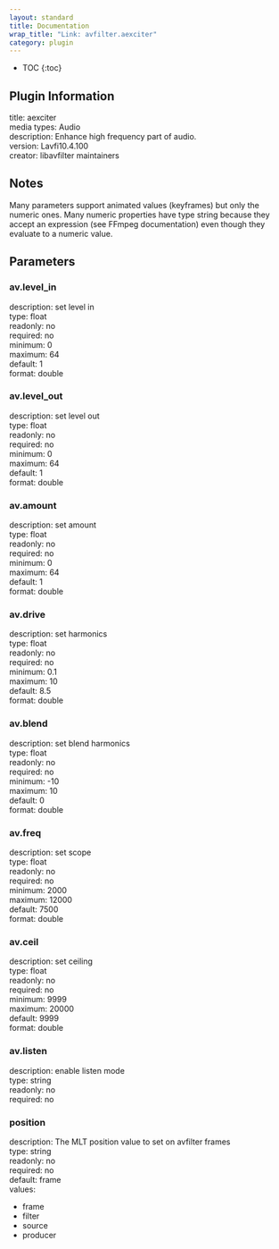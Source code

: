 ```yaml
---
layout: standard
title: Documentation
wrap_title: "Link: avfilter.aexciter"
category: plugin
---
```

* TOC
{:toc}

## Plugin Information

title: aexciter  
media types:
Audio  
description: Enhance high frequency part of audio.  
version: Lavfi10.4.100  
creator: libavfilter maintainers  

## Notes

Many parameters support animated values (keyframes) but only the numeric ones. Many numeric properties have type string because they accept an expression (see FFmpeg documentation) even though they evaluate to a numeric value.

## Parameters

### av.level_in

  
description:
set level in  
type: float  
readonly: no  
required: no  
minimum: 0  
maximum: 64  
default: 1  
format: double  

### av.level_out

  
description:
set level out  
type: float  
readonly: no  
required: no  
minimum: 0  
maximum: 64  
default: 1  
format: double  

### av.amount

  
description:
set amount  
type: float  
readonly: no  
required: no  
minimum: 0  
maximum: 64  
default: 1  
format: double  

### av.drive

  
description:
set harmonics  
type: float  
readonly: no  
required: no  
minimum: 0.1  
maximum: 10  
default: 8.5  
format: double  

### av.blend

  
description:
set blend harmonics  
type: float  
readonly: no  
required: no  
minimum: -10  
maximum: 10  
default: 0  
format: double  

### av.freq

  
description:
set scope  
type: float  
readonly: no  
required: no  
minimum: 2000  
maximum: 12000  
default: 7500  
format: double  

### av.ceil

  
description:
set ceiling  
type: float  
readonly: no  
required: no  
minimum: 9999  
maximum: 20000  
default: 9999  
format: double  

### av.listen

  
description:
enable listen mode  
type: string  
readonly: no  
required: no  

### position

  
description:
The MLT position value to set on avfilter frames  
type: string  
readonly: no  
required: no  
default: frame  
values:  

* frame
* filter
* source
* producer

